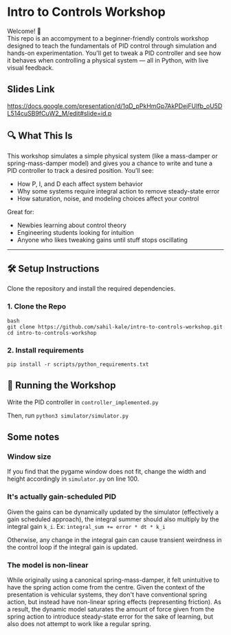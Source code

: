 # Intro to Controls Workshop

Welcome! 👋  
This repo is an accompyment to a beginner-friendly controls workshop designed to teach the fundamentals of PID control through simulation and hands-on experimentation. You'll get to tweak a PID controller and see how it behaves when controlling a physical system — all in Python, with live visual feedback.

## Slides Link
https://docs.google.com/presentation/d/1qD_pPkHmGp7AkPDejFUIfb_oU5DL514cuSB9fCuW2_M/edit#slide=id.p

## 🔍 What This Is

This workshop simulates a simple physical system (like a mass-damper or spring-mass-damper model) and gives you a chance to write and tune a PID controller to track a desired position. You’ll see:

- How P, I, and D each affect system behavior
- Why some systems require integral action to remove steady-state error
- How saturation, noise, and modeling choices affect your control

Great for:
- Newbies learning about control theory
- Engineering students looking for intuition
- Anyone who likes tweaking gains until stuff stops oscillating

---

## 🛠️ Setup Instructions

Clone the repository and install the required dependencies.

### 1. Clone the Repo

```
bash
git clone https://github.com/sahil-kale/intro-to-controls-workshop.git
cd intro-to-controls-workshop
```

### 2. Install requirements
`pip install -r scripts/python_requirements.txt`

## 🚀 Running the Workshop
Write the PID controller in `controller_implemented.py`

Then, run `python3 simulator/simulator.py`

## Some notes

### Window size
If you find that the pygame window does not fit, change the width and height accordingly in `simulator.py` on line 100.

### It's actually gain-scheduled PID
Given the gains can be dynamically updated by the simulator (effectively a gain scheduled approach), the integral summer should also multiply by the integral gain `k_i`. Ex:
`integral_sum += error * dt * k_i`

Otherwise, any change in the integral gain can cause transient weirdness in the control loop if the integral gain is updated.

### The model is non-linear
While originally using a canonical spring-mass-damper, it felt unintuitive to have the spring action come from the centre. Given the context of the presentation is vehicular systems, they don't have conventional spring action, but instead have non-linear spring effects (representing friction). As a result, the dynamic model saturates the amount of force given from the spring action to introduce steady-state error for the sake of learning, but also does not attempt to work like a regular spring.
